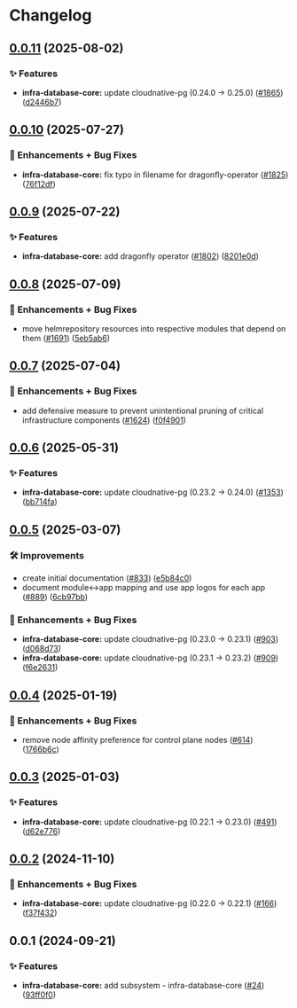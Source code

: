# Changelog

## [0.0.11](https://github.com/ppat/homelab-ops-kubernetes-apps/compare/infra-database-core-v0.0.10...infra-database-core-v0.0.11) (2025-08-02)


### ✨ Features

* **infra-database-core:** update cloudnative-pg (0.24.0 -&gt; 0.25.0) ([#1865](https://github.com/ppat/homelab-ops-kubernetes-apps/issues/1865)) ([d2446b7](https://github.com/ppat/homelab-ops-kubernetes-apps/commit/d2446b7b5d192f8476a41ed4ed9e0cdc26311441))

## [0.0.10](https://github.com/ppat/homelab-ops-kubernetes-apps/compare/infra-database-core-v0.0.9...infra-database-core-v0.0.10) (2025-07-27)


### 🚀 Enhancements + Bug Fixes

* **infra-database-core:** fix typo in filename for dragonfly-operator ([#1825](https://github.com/ppat/homelab-ops-kubernetes-apps/issues/1825)) ([76f12df](https://github.com/ppat/homelab-ops-kubernetes-apps/commit/76f12df79f615caa475defd7e01d35ee209e511b))

## [0.0.9](https://github.com/ppat/homelab-ops-kubernetes-apps/compare/infra-database-core-v0.0.8...infra-database-core-v0.0.9) (2025-07-22)


### ✨ Features

* **infra-database-core:** add dragonfly operator ([#1802](https://github.com/ppat/homelab-ops-kubernetes-apps/issues/1802)) ([8201e0d](https://github.com/ppat/homelab-ops-kubernetes-apps/commit/8201e0d7a958a53a7c681cbc48f33f3feabd6022))

## [0.0.8](https://github.com/ppat/homelab-ops-kubernetes-apps/compare/infra-database-core-v0.0.7...infra-database-core-v0.0.8) (2025-07-09)


### 🚀 Enhancements + Bug Fixes

* move helmrepository resources into respective modules that depend on them ([#1691](https://github.com/ppat/homelab-ops-kubernetes-apps/issues/1691)) ([5eb5ab6](https://github.com/ppat/homelab-ops-kubernetes-apps/commit/5eb5ab6491cdd48eb5a7d5413a04041258c5b8c5))

## [0.0.7](https://github.com/ppat/homelab-ops-kubernetes-apps/compare/infra-database-core-v0.0.6...infra-database-core-v0.0.7) (2025-07-04)


### 🚀 Enhancements + Bug Fixes

* add defensive measure to prevent unintentional pruning of critical infrastructure components ([#1624](https://github.com/ppat/homelab-ops-kubernetes-apps/issues/1624)) ([f0f4901](https://github.com/ppat/homelab-ops-kubernetes-apps/commit/f0f4901cbab8f0f98876f5c881a823b96736d4b4))

## [0.0.6](https://github.com/ppat/homelab-ops-kubernetes-apps/compare/infra-database-core-v0.0.5...infra-database-core-v0.0.6) (2025-05-31)


### ✨ Features

* **infra-database-core:** update cloudnative-pg (0.23.2 -&gt; 0.24.0) ([#1353](https://github.com/ppat/homelab-ops-kubernetes-apps/issues/1353)) ([bb714fa](https://github.com/ppat/homelab-ops-kubernetes-apps/commit/bb714fa15c5746953127c8379bf5165219c0cf2f))

## [0.0.5](https://github.com/ppat/homelab-ops-kubernetes-apps/compare/infra-database-core-v0.0.4...infra-database-core-v0.0.5) (2025-03-07)


### 🛠 Improvements

* create initial documentation ([#833](https://github.com/ppat/homelab-ops-kubernetes-apps/issues/833)) ([e5b84c0](https://github.com/ppat/homelab-ops-kubernetes-apps/commit/e5b84c03920d34e3055bea987b465e04092af030))
* document module&lt;-&gt;app mapping and use app logos for each app ([#889](https://github.com/ppat/homelab-ops-kubernetes-apps/issues/889)) ([6cb97bb](https://github.com/ppat/homelab-ops-kubernetes-apps/commit/6cb97bb71826434291de7b067983830376f0d12b))


### 🚀 Enhancements + Bug Fixes

* **infra-database-core:** update cloudnative-pg (0.23.0 -&gt; 0.23.1) ([#903](https://github.com/ppat/homelab-ops-kubernetes-apps/issues/903)) ([d068d73](https://github.com/ppat/homelab-ops-kubernetes-apps/commit/d068d731359ef3b4b71eec5ae297a7241f9a1bf0))
* **infra-database-core:** update cloudnative-pg (0.23.1 -&gt; 0.23.2) ([#909](https://github.com/ppat/homelab-ops-kubernetes-apps/issues/909)) ([f6e2631](https://github.com/ppat/homelab-ops-kubernetes-apps/commit/f6e26314171bbd272aea959ca5d0a9365a0a1414))

## [0.0.4](https://github.com/ppat/homelab-ops-kubernetes-apps/compare/infra-database-core-v0.0.3...infra-database-core-v0.0.4) (2025-01-19)


### 🚀 Enhancements + Bug Fixes

* remove node affinity preference for control plane nodes ([#614](https://github.com/ppat/homelab-ops-kubernetes-apps/issues/614)) ([1766b6c](https://github.com/ppat/homelab-ops-kubernetes-apps/commit/1766b6c5019b6faa22e29c77e44b29153318d60b))

## [0.0.3](https://github.com/ppat/homelab-ops-kubernetes-apps/compare/infra-database-core-v0.0.2...infra-database-core-v0.0.3) (2025-01-03)


### ✨ Features

* **infra-database-core:** update cloudnative-pg (0.22.1 -&gt; 0.23.0) ([#491](https://github.com/ppat/homelab-ops-kubernetes-apps/issues/491)) ([d62e776](https://github.com/ppat/homelab-ops-kubernetes-apps/commit/d62e7760c446e66e8cb7fc1f9eb861dbab40ac98))

## [0.0.2](https://github.com/ppat/homelab-ops-kubernetes-apps/compare/infra-database-core-v0.0.1...infra-database-core-v0.0.2) (2024-11-10)


### 🚀 Enhancements + Bug Fixes

* **infra-database-core:** update cloudnative-pg (0.22.0 -&gt; 0.22.1) ([#166](https://github.com/ppat/homelab-ops-kubernetes-apps/issues/166)) ([f37f432](https://github.com/ppat/homelab-ops-kubernetes-apps/commit/f37f43244fea9a3df48c49028e493fe89a4fda60))

## 0.0.1 (2024-09-21)


### ✨ Features

* **infra-database-core:** add subsystem - infra-database-core ([#24](https://github.com/ppat/homelab-ops-kubernetes-apps/issues/24)) ([93ff0f0](https://github.com/ppat/homelab-ops-kubernetes-apps/commit/93ff0f06de45904e8737cc490f0de7f019d65e6f))

